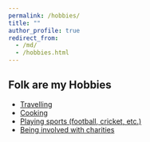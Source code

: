 ```yaml
---
permalink: /hobbies/
title: ""
author_profile: true
redirect_from: 
  - /md/
  - /hobbies.html
---
```

<h2>Folk are my Hobbies</h2>
<ul>
  <li><a href="#"/>Travelling</li>
  <li><a href="#"/>Cooking</li>
  <li>Playing sports (football, cricket, etc.)</li>
  <li>Being involved with charities</li>
</ul>



